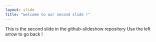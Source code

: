 ```yaml
---
layout: slide
title: "welcome to our second slide !"
---
```

This is the second slide in the github-slideshow repository
Use the left arrow to go back !
